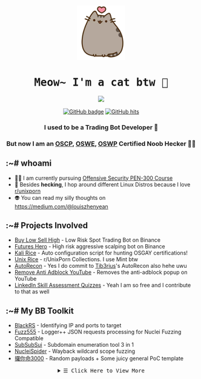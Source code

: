 <p align="center">
  <img src="kitten.png">
</p>

<h1 align="center">
  <samp>
    <b>
      Meow~ I'm a cat btw 🐾
    </b>
  </samp>
</h1>
  
<p align="center">
  <img src = "https://github-readme-stats.vercel.app/api?username=zyairelai&show_icons=true&hide_border=true&theme=graywhite&include_all_commits=true&count_private=true" width = 460>
</p>
<p align="center">
  <a href="https://github.com/zyairelai?tab=repositories" target="_blank">
    <img src="https://img.shields.io/github/followers/zyairelai?color=green&logo=Github" alt="GitHub badge" /></a>
  <a href="https://github.com/zyairelai" target="_blank"><img alt="GitHub hits" src="https://img.shields.io/github/last-commit/zyairelai/zyairelai?label=profile%20updated&style=flat-square"></a>
</p>

<h3 align="center">I used to be a Trading Bot Developer 🤖 </h3>
<h3 align="center">But now I am an <a href="https://www.credential.net/05bad733-22a5-43e8-ba50-6b7b15bd726d">OSCP</a>, <a href="https://www.credential.net/c3839081-e2ca-4049-a59e-b73432bd2c65">OSWE</a>, <a href="https://www.credential.net/158caa78-0c14-4e95-be3f-e1bd1f14e53c">OSWP</a> Certified Noob Hecker 👨‍💻</h3>

## :~# whoami
- 👨‍💻 I am currently pursuing [Offensive Security PEN-300 Course](https://www.offsec.com/courses/pen-300/)
- 🔮 Besides **hecking**, I hop around different Linux Distros because I love [r/unixporn](https://www.reddit.com/r/unixporn/)
- 👽 You can read my silly thoughts on https://medium.com/@louiszhenyean 

## :~# Projects Involved
- [Buy Low Sell High](https://github.com/zyairelai/buy-low-sell-high) - Low Risk Spot Trading Bot on Binance
- [Futures Hero](https://github.com/zyairelai/futures-hero) - High risk aggressive scalping bot on Binance
- [Kali Rice](https://github.com/zyairelai/kali-rice) - Auto configuration script for hunting OSGAY certifications!
- [Unix Rice](https://github.com/zyairelai/unix-rice) - r/UnixPorn Collections. I use Mint btw
- [AutoRecon](https://github.com/Tib3rius/AutoRecon) - Yes I do commit to [Tib3rius](https://github.com/Tib3rius)'s AutoRecon also hehe uwu
- [Remove Anti Adblock YouTube](https://github.com/zyairelai/Remove-anti-adblock-YouTube) - Removes the anti-adblock popup on YouTube
- [LinkedIn Skill Assessment Quizzes](https://github.com/zyairelai/linkedin-skill-assessments-quizzes) - Yeah I am so free and I contribute to that as well

## :~# My BB Toolkit
- [BlackRS](https://github.com/zyairelai/black-rs) - Identifying IP and ports to target
- [Fuzz555](https://github.com/zyairelai/fuzz555) - Logger++ JSON requests processing for Nuclei Fuzzing Compatible
- [SubSubSui](https://github.com/zyairelai/subsubsui) - Subdomain enumeration tool 3 in 1
- [NucleiSpider](https://github.com/zyairelai/nuclei-spider) - Wayback wildcard scope fuzzing
- [攞你命3000](https://github.com/zyairelai/take-your-life-3000) - Random payloads + Some juicy general PoC template 

<details>
  <summary  align="center">
    <samp align="center">
      &#9776; Click Here to View More
    </samp></summary> 

<h1 align="center">
  <samp>
    <b>
       🐞 bug-bounties 🐛
    </b>
  </samp>
</h1>

- https://app.intigriti.com/profile/zyaire
- https://hackerone.com/zyaire  
  
<h1 align="center">
  <samp>
    <b>
       ⚔️ CTF Profiles ⚔️
    </b>
  </samp>
</h1>

<div align="center">
  
| Online Battlefield | Teleport Portal | Body Count | 
|:---:|:---:|:---:|
| [Offensive Security <br> Proving Ground](https://www.offensive-security.com/labs/) | [**PG PLAY WRITEUPS**](https://zyaire.notion.site/Proving-Grounds-Play-c1ad519dab414c9e94afcbf446dc1b39) | ![image](https://user-images.githubusercontent.com/49854907/208439295-e132f38b-fc1e-4a24-a654-2750071e8aa7.png) |
| [TryHackMe](https://tryhackme.com/p/Zyaire) | [**NOTES**](https://zyaire.notion.site/TryHackMe-a88bfec02bb8444f9c80a4a2a8c17a93) | <a href="https://tryhackme.com/p/Zyaire"><img src="https://tryhackme-badges.s3.amazonaws.com/Zyaire.png?0" alt="TryHackMe"></a> |
| [HackTheBox](https://app.hackthebox.com/profile/223593) | [**WRITEUPS**](https://zyaire.notion.site/Machines-9af09b80647448bd8a37da871bc7fecf) | <a href="https://www.hackthebox.eu/profile/223593"><img src="http://www.hackthebox.eu/badge/image/223593" alt="HackTheBox"></a> |
| [PwnTillDawn](https://online.pwntilldawn.com/Achievements/3175) | [**WRITEUPS**](https://zyaire.notion.site/PwnTillDawn-ad8f085a4a914bee9c62779d94896698) | 💚 12 <br> 🧡 7 <br> ❤️ 2 |
  
</div>
  
<h1 align="center">
  <samp>
    <b>
      💕 Thanks For Reading 💕
    </b>
  </samp>
</h1>
